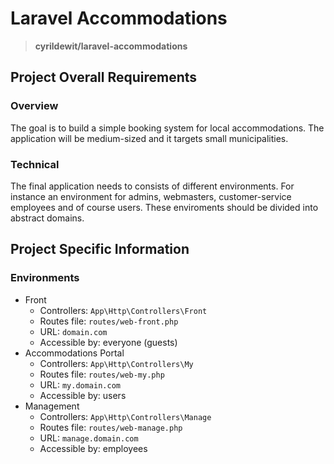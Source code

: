 # Laravel Accommodations

> **cyrildewit/laravel-accommodations**

## Project Overall Requirements

### Overview

The goal is to build a simple booking system for local accommodations. The application will be medium-sized and it targets small municipalities.

### Technical

The final application needs to consists of different environments. For instance an environment for admins, webmasters, customer-service employees and of course users. These enviroments should be divided into abstract domains.

## Project Specific Information

### Environments

* Front
  * Controllers: `App\Http\Controllers\Front`
  * Routes file: `routes/web-front.php`
  * URL: `domain.com`
  * Accessible by: everyone (guests)
* Accommodations Portal
  * Controllers: `App\Http\Controllers\My`
  * Routes file: `routes/web-my.php`
  * URL: `my.domain.com`
  * Accessible by: users
* Management
  * Controllers: `App\Http\Controllers\Manage`
  * Routes file: `routes/web-manage.php`
  * URL: `manage.domain.com`
  * Accessible by: employees
